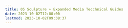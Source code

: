 ```yaml
---
title: 05 Sculpture + Expanded Media Tecchnical Guides
date: 2023-10-02T12:00:00
lastmod: 2023-10-02T09:38:37
---
```

